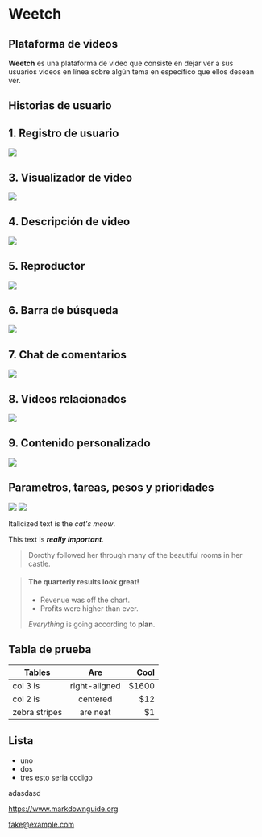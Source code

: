 # Weetch
## Plataforma de videos

**Weetch** es una plataforma de video que consiste en dejar ver a sus usuarios videos en línea sobre algún tema en específico que ellos desean ver.

## Historias de usuario


## 1. Registro de usuario
![](imagenes/YoQuieroPara/registroUsuario.jpg)

## 3. Visualizador de video
![](imagenes/YoQuieroPara/visualizadorVideo.jpg)

## 4. Descripción de video
![](imagenes/YoQuieroPara/descripcionVideo.jpg)

## 5. Reproductor
![](imagenes/YoQuieroPara/reproductor.jpg)

## 6. Barra de búsqueda
![](imagenes/YoQuieroPara/barraBusqueda.jpg)

## 7. Chat de comentarios
![](imagenes/YoQuieroPara/chatComentarios.jpg)

## 8. Videos relacionados
![](imagenes/YoQuieroPara/videosRelacionados.jpg)

## 9. Contenido personalizado
![](imagenes/YoQuieroPara/contenidoPersonalizado.jpg)



## Parametros, tareas, pesos y prioridades

![](imagenes/historiaUsuario1.jpg)
![](imagenes/historiaUsuario2.jpg)





Italicized text is the *cat's meow*.

This text is ***really important***.

> Dorothy followed her through many of the beautiful rooms in her castle.

> #### The quarterly results look great!
>
> - Revenue was off the chart.
> - Profits were higher than ever.
>
>  *Everything* is going according to **plan**.

## Tabla de prueba

| Tables        | Are           | Cool  |
| ------------- |:-------------:| -----:|
| col 3 is      | right-aligned | $1600 |
| col 2 is      | centered      |   $12 |
| zebra stripes | are neat      |    $1 |


## Lista
- uno
- dos
- tres
esto seria codigo
    <html>
      <head>
      </head>
    </html>
adasdasd

<https://www.markdownguide.org>

<fake@example.com>
    
    
